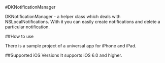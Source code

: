 #DKNotificationManager

DKNotificationManager - a helper class which deals with NSLocalNotifications. With it you can easily create notifications and delete a particular notification.

##How to use

There is a sample project of a universal app for iPhone and iPad.

##Supported iOS Versions 
It supports iOS 6.0 and higher. 